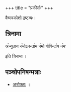 +++
title = "प्रकीर्णाः"
+++

वैष्णवकोशो द्रष्टव्यः। 


## त्रिनामा
अ꣡च्युताय न꣡मोऽनन्ता꣡य न꣡मो गोविन्दा꣡य न꣡मः 

इति त्रिनामा ।


## पञ्चोपनिषन्मत्राः
- [अत्रोक्ताः](/rAmAnujIyam/kriyA/vishvAsa-sankalanam/bhUta-shuddhiH) । 